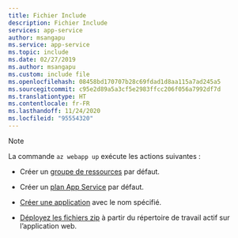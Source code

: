 ```yaml
---
title: Fichier Include
description: Fichier Include
services: app-service
author: msangapu
ms.service: app-service
ms.topic: include
ms.date: 02/27/2019
ms.author: msangapu
ms.custom: include file
ms.openlocfilehash: 08458bd170707b28c69fdad1d8aa115a7ad245a5
ms.sourcegitcommit: c95e2d89a5a3cf5e2983ffcc206f056a7992df7d
ms.translationtype: HT
ms.contentlocale: fr-FR
ms.lasthandoff: 11/24/2020
ms.locfileid: "95554320"
---
```

> [!NOTE]
> La commande `az webapp up` exécute les actions suivantes :
>
>- Créer un [groupe de ressources](/cli/azure/group?view=azure-cli-latest#az-group-create) par défaut.
>
>- Créer un [plan App Service](/cli/azure/appservice/plan?view=azure-cli-latest#az-appservice-plan-create) par défaut.
>
>- [Créer une application](/cli/azure/webapp?view=azure-cli-latest#az-webapp-create) avec le nom spécifié.
>
>- [Déployez les fichiers zip](../articles/app-service/deploy-zip.md) à partir du répertoire de travail actif sur l’application web.
>
